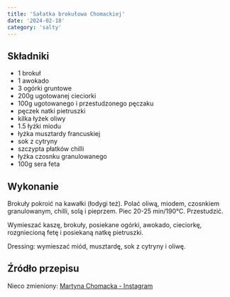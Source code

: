 ```yaml
---
title: 'Sałatka brokułowa Chomackiej'
date: '2024-02-18'
category: 'salty'
---
```


## Składniki

- 1 brokuł
- 1 awokado
- 3 ogórki gruntowe
- 200g ugotowanej cieciorki
- 100g ugotowanego i przestudzonego pęczaku
- pęczek natki pietruszki
- kilka łyżek oliwy
- 1.5 łyżki miodu
- łyżka musztardy francuskiej
- sok z cytryny
- szczypta płatków chilli
- łyżka czosnku granulowanego
- 100g sera feta

## Wykonanie

Brokuły pokroić na kawałki (łodygi też). Polać oliwą, miodem, czosnkiem granulowanym, chilli, solą i pieprzem. Piec 20-25 min/190°C. Przestudzić.

Wymieszać kaszę, brokuły, posiekane ogórki, awokado, cieciorkę, rozgniecioną fetę i posiekaną natkę pietruszki.

Dressing: wymieszać miód, musztardę, sok z cytryny i oliwę.

## Źródło przepisu

Nieco zmieniony: [Martyna Chomacka - Instagram](https://www.instagram.com/reel/CxAvahMM79G/?igsh=MTUybmF1a3g4bWc0bg==)
